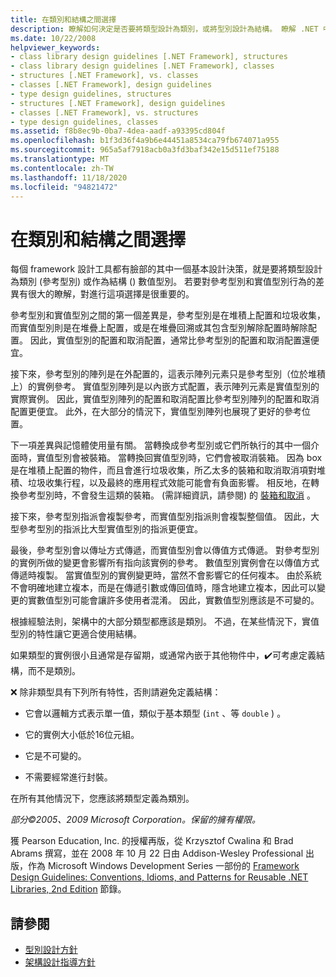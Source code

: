 ```yaml
---
title: 在類別和結構之間選擇
description: 瞭解如何決定是否要將類型設計為類別，或將型別設計為結構。 瞭解 .NET 中的參考型別和實數值型別有何不同。
ms.date: 10/22/2008
helpviewer_keywords:
- class library design guidelines [.NET Framework], structures
- class library design guidelines [.NET Framework], classes
- structures [.NET Framework], vs. classes
- classes [.NET Framework], design guidelines
- type design guidelines, structures
- structures [.NET Framework], design guidelines
- classes [.NET Framework], vs. structures
- type design guidelines, classes
ms.assetid: f8b8ec9b-0ba7-4dea-aadf-a93395cd804f
ms.openlocfilehash: b1f3d36f4a9b6e44451a8534ca79fb674071a955
ms.sourcegitcommit: 965a5af7918acb0a3fd3baf342e15d511ef75188
ms.translationtype: MT
ms.contentlocale: zh-TW
ms.lasthandoff: 11/18/2020
ms.locfileid: "94821472"
---
```

# <a name="choosing-between-class-and-struct"></a>在類別和結構之間選擇
每個 framework 設計工具都有臉部的其中一個基本設計決策，就是要將類型設計為類別 (參考型別) 或作為結構 () 數值型別。 若要對參考型別和實值型別行為的差異有很大的瞭解，對進行這項選擇是很重要的。

 參考型別和實值型別之間的第一個差異是，參考型別是在堆積上配置和垃圾收集，而實值型別則是在堆疊上配置，或是在堆疊回溯或其包含型別解除配置時解除配置。 因此，實值型別的配置和取消配置，通常比參考型別的配置和取消配置還便宜。

 接下來，參考型別的陣列是在外配置的，這表示陣列元素只是參考型別（位於堆積上）的實例參考。 實值型別陣列是以內嵌方式配置，表示陣列元素是實值型別的實際實例。 因此，實值型別陣列的配置和取消配置比參考型別陣列的配置和取消配置更便宜。 此外，在大部分的情況下，實值型別陣列也展現了更好的參考位置。

 下一項差異與記憶體使用量有關。 當轉換成參考型別或它們所執行的其中一個介面時，實值型別會被裝箱。 當轉換回實值型別時，它們會被取消裝箱。 因為 box 是在堆積上配置的物件，而且會進行垃圾收集，所乙太多的裝箱和取消取消項對堆積、垃圾收集行程，以及最終的應用程式效能可能會有負面影響。  相反地，在轉換參考型別時，不會發生這類的裝箱。  (需詳細資訊，請參閱) 的 [裝箱和取消](../../csharp/programming-guide/types/boxing-and-unboxing.md) 。

 接下來，參考型別指派會複製參考，而實值型別指派則會複製整個值。 因此，大型參考型別的指派比大型實值型別的指派更便宜。

 最後，參考型別會以傳址方式傳遞，而實值型別會以傳值方式傳遞。 對參考型別的實例所做的變更會影響所有指向該實例的參考。 數值型別實例會在以傳值方式傳遞時複製。 當實值型別的實例變更時，當然不會影響它的任何複本。 由於系統不會明確地建立複本，而是在傳遞引數或傳回值時，隱含地建立複本，因此可以變更的實數值型別可能會讓許多使用者混淆。 因此，實數值型別應該是不可變的。

 根據經驗法則，架構中的大部分類型都應該是類別。 不過，在某些情況下，實值型別的特性讓它更適合使用結構。

 如果類型的實例很小且通常是存留期，或通常內嵌于其他物件中，✔️可考慮定義結構，而不是類別。

 ❌ 除非類型具有下列所有特性，否則請避免定義結構：

- 它會以邏輯方式表示單一值，類似于基本類型 (`int` 、等 `double` ) 。

- 它的實例大小低於16位元組。

- 它是不可變的。

- 不需要經常進行封裝。

 在所有其他情況下，您應該將類型定義為類別。

 *部分©2005、2009 Microsoft Corporation。保留的擁有權限。*

 獲 Pearson Education, Inc. 的授權再版，從 Krzysztof Cwalina 和 Brad Abrams 撰寫，並在 2008 年 10 月 22 日由 Addison-Wesley Professional 出版，作為 Microsoft Windows Development Series 一部份的 [Framework Design Guidelines: Conventions, Idioms, and Patterns for Reusable .NET Libraries, 2nd Edition](https://www.informit.com/store/framework-design-guidelines-conventions-idioms-and-9780321545619) 節錄。

## <a name="see-also"></a>請參閱

- [型別設計方針](type.md)
- [架構設計指導方針](index.md)
